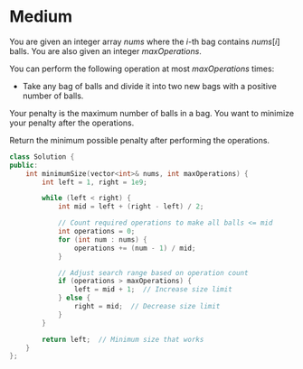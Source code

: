 # Medium

You are given an integer array $nums$ where the $i$-th bag contains $nums[i]$ balls. You are also given an integer $maxOperations$.

You can perform the following operation at most $maxOperations$ times:

- Take any bag of balls and divide it into two new bags with a positive number of balls.

Your penalty is the maximum number of balls in a bag. You want to minimize your penalty after the operations.

Return the minimum possible penalty after performing the operations.

```cpp
class Solution {
public:
    int minimumSize(vector<int>& nums, int maxOperations) {
        int left = 1, right = 1e9;

        while (left < right) {
            int mid = left + (right - left) / 2;

            // Count required operations to make all balls <= mid
            int operations = 0;
            for (int num : nums) {
                operations += (num - 1) / mid;
            }

            // Adjust search range based on operation count
            if (operations > maxOperations) {
                left = mid + 1;  // Increase size limit
            } else {
                right = mid;  // Decrease size limit
            }
        }

        return left;  // Minimum size that works
    }
};

```
